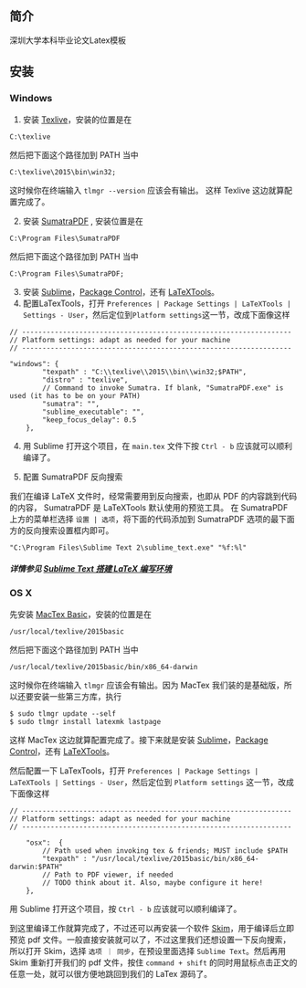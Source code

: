 ## 简介

深圳大学本科毕业论文Latex模板

## 安装

### Windows

1. 安装 [Texlive](http://mirror.lzu.edu.cn/CTAN/systems/texlive/Images/texlive.iso)，安装的位置是在
```
C:\texlive
```
然后把下面这个路径加到 PATH 当中
```
C:\texlive\2015\bin\win32;
```
这时候你在终端输入 `tlmgr --version` 应该会有输出。
这样 Texlive 这边就算配置完成了。

2. 安装 [SumatraPDF](http://www.sumatrapdfreader.org/download-free-pdf-viewer-cn.html) , 安装位置是在
```
C:\Program Files\SumatraPDF
```
然后把下面这个路径加到 PATH 当中
```
C:\Program Files\SumatraPDF;
```

3. 安装 [Sublime](https://www.sublimetext.com/)，[Package Control](https://packagecontrol.io/installation)，还有 [LaTeXTools](https://github.com/SublimeText/LaTeXTools)。
4. 配置LaTexTools，打开 `Preferences | Package Settings | LaTeXTools | Settings - User`，然后定位到`Platform settings`这一节，改成下面像这样

```
// ------------------------------------------------------------------
// Platform settings: adapt as needed for your machine
// ------------------------------------------------------------------

"windows": {
        "texpath" : "C:\\texlive\\2015\\bin\\win32;$PATH",
        "distro" : "texlive",
        // Command to invoke Sumatra. If blank, "SumatraPDF.exe" is used (it has to be on your PATH)
        "sumatra": "",
        "sublime_executable": "",
        "keep_focus_delay": 0.5
    },
```

4. 用 Sublime 打开这个项目，在 `main.tex` 文件下按 `Ctrl - b` 应该就可以顺利编译了。

5. 配置 SumatraPDF 反向搜索

我们在编译 LaTeX 文件时，经常需要用到反向搜索，也即从 PDF 的内容跳到代码的内容， SumatraPDF 是 LaTeXTools 默认使用的预览工具。
在 SumatraPDF 上方的菜单栏选择 `设置 | 选项`，将下面的代码添加到 SumatraPDF 选项的最下面方的反向搜索设置框内即可。
```
"C:\Program Files\Sublime Text 2\sublime_text.exe" "%f:%l"
```

##### 详情参见 [Sublime Text 搭建 LaTeX 编写环境](http://www.latexstudio.net/archives/1169) 

### OS X

先安装 [MacTex Basic](http://tug.org/cgi-bin/mactex-download/BasicTeX.pkg)，安装的位置是在

```
/usr/local/texlive/2015basic
```

然后把下面这个路径加到 PATH 当中

```
/usr/local/texlive/2015basic/bin/x86_64-darwin
```

这时候你在终端输入 `tlmgr` 应该会有输出。因为 MacTex 我们装的是基础版，所以还要安装一些第三方库，执行

```
$ sudo tlmgr update --self
$ sudo tlmgr install latexmk lastpage
```

这样 MacTex 这边就算配置完成了。接下来就是安装 [Sublime](https://www.sublimetext.com/)，[Package Control](https://packagecontrol.io/)，还有 [LaTeXTools](https://github.com/SublimeText/LaTeXTools)。

然后配置一下 LaTexTools，打开 `Preferences | Package Settings | LaTeXTools | Settings - User`，然后定位到 `Platform settings` 这一节，改成下面像这样

```
// ------------------------------------------------------------------
// Platform settings: adapt as needed for your machine
// ------------------------------------------------------------------

    "osx":  {
        // Path used when invoking tex & friends; MUST include $PATH
        "texpath" : "/usr/local/texlive/2015basic/bin/x86_64-darwin:$PATH"
        // Path to PDF viewer, if needed
        // TODO think about it. Also, maybe configure it here!
    },
```

用 Sublime 打开这个项目，按 `Ctrl - b` 应该就可以顺利编译了。

到这里编译工作就算完成了，不过还可以再安装一个软件 [Skim](http://skim-app.sourceforge.net/)，用于编译后立即预览 pdf 文件。一般直接安装就可以了，不过这里我们还想设置一下反向搜索，所以打开 Skim，选择 `选项 ｜ 同步`，在预设里面选择 `Sublime Text`。然后再用 Skim 重新打开我们的 pdf 文件，按住 `command + shift` 的同时用鼠标点击正文的任意一处，就可以很方便地跳回到我们的 LaTex 源码了。
